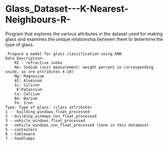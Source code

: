# Glass_Dataset---K-Nearest-Neighbours-R-
Program that explores the various attributes in the dataset used for making glass and examines the unique relationship between them to determine the type of glass.

     Prepare a model for glass classification using KNN
    Data Description:
        RI : refractive index
        Na: Sodium (unit measurement: weight percent in corresponding oxide, as are attributes 4-10)
        Mg: Magnesium
        AI: Aluminum
        Si: Silicon
         K:Potassium
        Ca: Calcium
        Ba: Barium
        Fe: Iron
    Type: Type of glass: (class attribute)
    1 -- building_windows_float_processed
    2 --building_windows_non_float_processed
    3 --vehicle_windows_float_processed
    4 --vehicle_windows_non_float_processed (none in this database)
    5 --containers
    6 --tableware
    7 --headlamps
